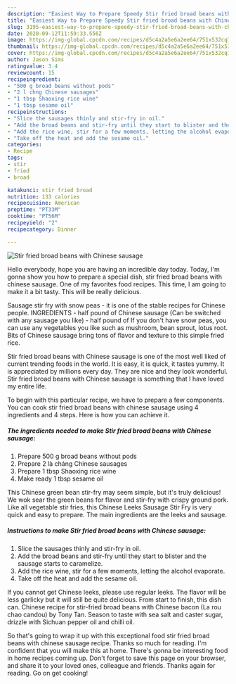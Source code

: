 ```yaml
---
description: "Easiest Way to Prepare Speedy Stir fried broad beans with Chinese sausage"
title: "Easiest Way to Prepare Speedy Stir fried broad beans with Chinese sausage"
slug: 3195-easiest-way-to-prepare-speedy-stir-fried-broad-beans-with-chinese-sausage
date: 2020-09-12T11:59:33.556Z
image: https://img-global.cpcdn.com/recipes/d5c4a2a5e6a2ee64/751x532cq70/stir-fried-broad-beans-with-chinese-sausage-recipe-main-photo.jpg
thumbnail: https://img-global.cpcdn.com/recipes/d5c4a2a5e6a2ee64/751x532cq70/stir-fried-broad-beans-with-chinese-sausage-recipe-main-photo.jpg
cover: https://img-global.cpcdn.com/recipes/d5c4a2a5e6a2ee64/751x532cq70/stir-fried-broad-beans-with-chinese-sausage-recipe-main-photo.jpg
author: Jason Sims
ratingvalue: 3.4
reviewcount: 15
recipeingredient:
- "500 g broad beans without pods"
- "2 l chng Chinese sausages"
- "1 tbsp Shaoxing rice wine"
- "1 tbsp sesame oil"
recipeinstructions:
- "Slice the sausages thinly and stir-fry in oil."
- "Add the broad beans and stir-fry until they start to blister and the sausage starts to caramelize."
- "Add the rice wine, stir for a few moments, letting the alcohol evaporate."
- "Take off the heat and add the sesame oil."
categories:
- Recipe
tags:
- stir
- fried
- broad

katakunci: stir fried broad 
nutrition: 133 calories
recipecuisine: American
preptime: "PT33M"
cooktime: "PT56M"
recipeyield: "2"
recipecategory: Dinner

---
```



![Stir fried broad beans with Chinese sausage](https://img-global.cpcdn.com/recipes/d5c4a2a5e6a2ee64/751x532cq70/stir-fried-broad-beans-with-chinese-sausage-recipe-main-photo.jpg)

Hello everybody, hope you are having an incredible day today. Today, I'm gonna show you how to prepare a special dish, stir fried broad beans with chinese sausage. One of my favorites food recipes. This time, I am going to make it a bit tasty. This will be really delicious.

Sausage stir fry with snow peas - it is one of the stable recipes for Chinese people. INGREDIENTS - half pound of Chinese sausage (Can be switched with any sausage you like) - half pound of If you don&#39;t have snow peas, you can use any vegetables you like such as mushroom, bean sprout, lotus root. Bits of Chinese sausage bring tons of flavor and texture to this simple fried rice.

Stir fried broad beans with Chinese sausage is one of the most well liked of current trending foods in the world. It is easy, it is quick, it tastes yummy. It is appreciated by millions every day. They are nice and they look wonderful. Stir fried broad beans with Chinese sausage is something that I have loved my entire life.


To begin with this particular recipe, we have to prepare a few components. You can cook stir fried broad beans with chinese sausage using 4 ingredients and 4 steps. Here is how you can achieve it.

<!--inarticleads1-->

##### The ingredients needed to make Stir fried broad beans with Chinese sausage:

1. Prepare 500 g broad beans without pods
1. Prepare 2 là cháng Chinese sausages
1. Prepare 1 tbsp Shaoxing rice wine
1. Make ready 1 tbsp sesame oil


This Chinese green bean stir-fry may seem simple, but it&#39;s truly delicious! We wok sear the green beans for flavor and stir-fry with crispy ground pork. Like all vegetable stir fries, this Chinese Leeks Sausage Stir Fry is very quick and easy to prepare. The main ingredients are the leeks and sausage. 

<!--inarticleads2-->

##### Instructions to make Stir fried broad beans with Chinese sausage:

1. Slice the sausages thinly and stir-fry in oil.
1. Add the broad beans and stir-fry until they start to blister and the sausage starts to caramelize.
1. Add the rice wine, stir for a few moments, letting the alcohol evaporate.
1. Take off the heat and add the sesame oil.


If you cannot get Chinese leeks, please use regular leeks. The flavor will be less garlicky but it will still be quite delicious. From start to finish, this dish can. Chinese recipe for stir-fried broad beans with Chinese bacon (La rou chao candou) by Tony Tan. Season to taste with sea salt and caster sugar, drizzle with Sichuan pepper oil and chilli oil. 

So that's going to wrap it up with this exceptional food stir fried broad beans with chinese sausage recipe. Thanks so much for reading. I'm confident that you will make this at home. There's gonna be interesting food in home recipes coming up. Don't forget to save this page on your browser, and share it to your loved ones, colleague and friends. Thanks again for reading. Go on get cooking!

